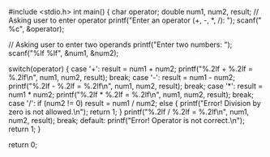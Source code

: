#include <stdio.h>
int main() {
    char operator;
    double num1, num2, result;
// Asking user to enter operator
printf("Enter an operator (+, -, *, /): ");
scanf(" %c", &operator);

// Asking user to enter two operands
printf("Enter two numbers: ");
scanf("%lf %lf", &num1, &num2);

switch(operator) {
    case '+':
        result = num1 + num2;
        printf("%.2lf + %.2lf = %.2lf\n", num1, num2, result);
        break;
    case '-':
        result = num1 - num2;
        printf("%.2lf - %.2lf = %.2lf\n", num1, num2, result);
        break;
    case '*':
        result = num1 * num2;
        printf("%.2lf * %.2lf = %.2lf\n", num1, num2, result);
        break;
    case '/':
        if (num2 != 0)
            result = num1 / num2;
        else {
            printf("Error! Division by zero is not allowed.\n");
            return 1;
        }
        printf("%.2lf / %.2lf = %.2lf\n", num1, num2, result);
        break;
    default:
        printf("Error! Operator is not correct.\n");
        return 1;
}

return 0;
